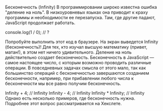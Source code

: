 Бесконечность (Infinity)
В программировании широко известна ошибка "деление на ноль". В низкоуровневых языках она приводит к краху программы и
необходимости ее перезапуска. Там, где другие падают, JavaScript продолжает работать.

console.log(1 / 0); // ?

Попробуйте выполнить этот код в браузере. На экран выведется Infinity (бесконечность)! Для тех, кто изучал высшую
математику (привет, матан!), в этом нет ничего удивительного. Деление на ноль действительно создает бесконечность.
Бесконечность в JavaScript — самое настоящее число, с которым возможно проводить различные операции. В повседневных
задачах смысла от этого мало, так как большинство операций с бесконечностью завершаются созданием бесконечности,
например, при прибавлении любого числа к бесконечности мы все равно получим бесконечность.

Infinity + 4; // Infinity
Infinity - 4; // Infinity
Infinity * Infinity; // Infinity
Однако есть несколько примеров, где бесконечность нужна. Подробнее этот вопрос рассматривается на Хекслете.